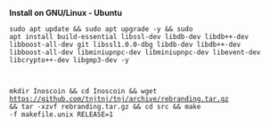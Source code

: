 
**Install on GNU/Linux - Ubuntu**

<code>sudo apt update && sudo apt upgrade -y && sudo apt install build-essential libssl-dev libdb-dev libdb++-dev libboost-all-dev git libssl1.0.0-dbg libdb-dev libdb++-dev libboost-all-dev libminiupnpc-dev libminiupnpc-dev libevent-dev libcrypto++-dev libgmp3-dev -y

mkdir Inoscoin && cd Inoscoin && wget https://github.com/tnjtnj/tnj/archive/rebranding.tar.gz && tar -xzvf rebranding.tar.gz && cd src && make -f makefile.unix RELEASE=1</code>
